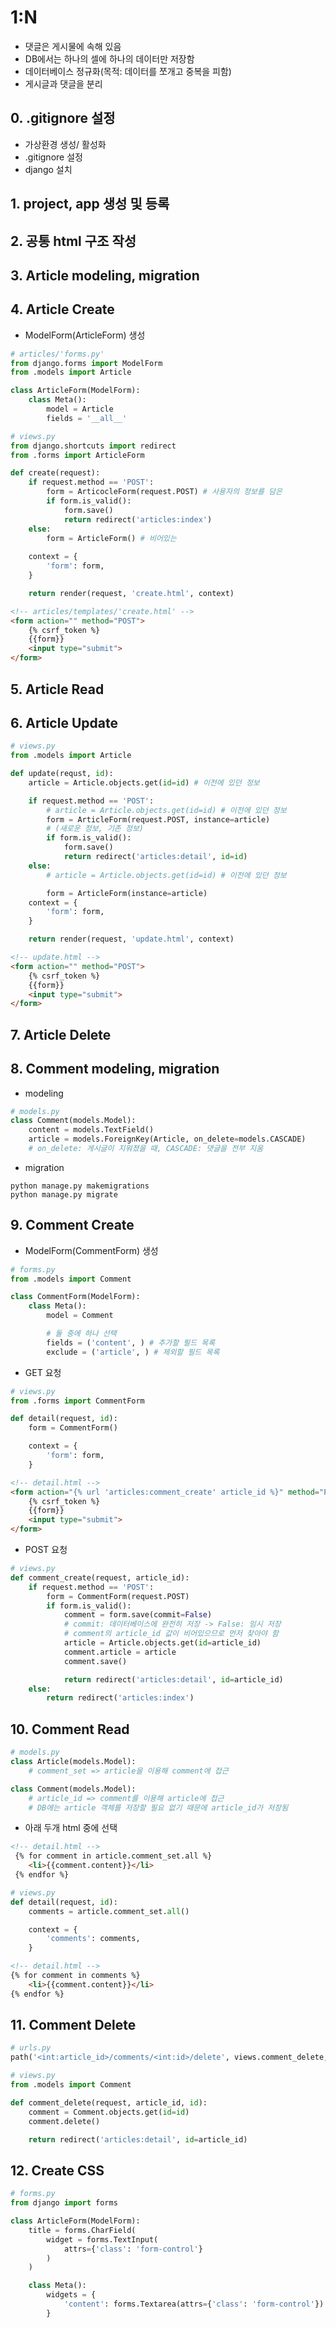 # 1:N
- 댓글은 게시물에 속해 있음
- DB에서는 하나의 셀에 하나의 데이터만 저장함
- 데이터베이스 정규화(목적: 데이터를 쪼개고 중복을 피함)
- 게시글과 댓글을 분리

## 0. .gitignore 설정
- 가상환경 생성/ 활성화
- .gitignore 설정
- django 설치

## 1. project, app 생성 및 등록

## 2. 공통 html 구조 작성

## 3. Article modeling, migration

## 4. Article Create
- ModelForm(ArticleForm) 생성
```python
# articles/'forms.py'
from django.forms import ModelForm
from .models import Article

class ArticleForm(ModelForm):
    class Meta():
        model = Article
        fields = '__all__'
```
```python
# views.py
from django.shortcuts import redirect
from .forms import ArticleForm

def create(request):
    if request.method == 'POST':
        form = ArticocleForm(request.POST) # 사용자의 정보를 담은
        if form.is_valid():
            form.save()
            return redirect('articles:index')
    else:
        form = ArticleForm() # 비어있는
    
    context = {
        'form': form,
    }

    return render(request, 'create.html', context)
```
```html
<!-- articles/templates/'create.html' -->
<form action="" method="POST">
    {% csrf_token %}
    {{form}}
    <input type="submit">
</form>
```

## 5. Article Read

## 6. Article Update
```python
# views.py
from .models import Article

def update(requst, id):
    article = Article.objects.get(id=id) # 이전에 있던 정보

    if request.method == 'POST':
        # article = Article.objects.get(id=id) # 이전에 있던 정보
        form = ArticleForm(request.POST, instance=article)
        # (새로운 정보, 기존 정보)
        if form.is_valid():
            form.save()
            return redirect('articles:detail', id=id)
    else:
        # article = Article.objects.get(id=id) # 이전에 있던 정보

        form = ArticleForm(instance=article)
    context = {
        'form': form,
    }

    return render(request, 'update.html', context)
```
```html
<!-- update.html -->
<form action="" method="POST">
    {% csrf_token %}
    {{form}}
    <input type="submit">
</form>    
```

## 7. Article Delete

## 8. Comment modeling, migration
- modeling
```python
# models.py
class Comment(models.Model):
    content = models.TextField()
    article = models.ForeignKey(Article, on_delete=models.CASCADE)
    # on_delete: 게시글이 지워졌을 때, CASCADE: 댓글을 전부 지움
```
- migration
```shell
python manage.py makemigrations
python manage.py migrate
```

## 9. Comment Create
- ModelForm(CommentForm) 생성
```python
# forms.py
from .models import Comment

class CommentForm(ModelForm):
    class Meta():
        model = Comment

        # 둘 중에 하나 선택
        fields = ('content', ) # 추가할 필드 목록
        exclude = ('article', ) # 제외할 필드 목록
```
- GET 요청
```python
# views.py
from .forms import CommentForm

def detail(request, id):
    form = CommentForm()

    context = {
        'form': form,
    }
```
```html
<!-- detail.html -->
<form action="{% url 'articles:comment_create' article_id %}" method="POST">
    {% csrf_token %}
    {{form}}
    <input type="submit">
</form>
```
- POST 요청
```python
# views.py
def comment_create(request, article_id):
    if request.method == 'POST':
        form = CommentForm(request.POST)
        if form.is_valid():
            comment = form.save(commit=False)
            # commit: 데이터베이스에 완전히 저장 -> False: 임시 저장
            # comment의 article_id 값이 비어있으므로 먼저 찾아야 함
            article = Article.objects.get(id=article_id)
            comment.article = article
            comment.save()

            return redirect('articles:detail', id=article_id)
    else:
        return redirect('articles:index')
```

## 10. Comment Read
```python
# models.py
class Article(models.Model):
    # comment_set => article을 이용해 comment에 접근

class Comment(models.Model):
    # article_id => comment를 이용해 article에 접근
    # DB에는 article 객체를 저장할 필요 없기 때문에 article_id가 저장됨
```
- 아래 두개 html 중에 선택
```html
<!-- detail.html -->
 {% for comment in article.comment_set.all %}
    <li>{{comment.content}}</li>
 {% endfor %}
```
```python
# views.py
def detail(request, id):
    comments = article.comment_set.all()

    context = {
        'comments': comments,
    }
```
```html
<!-- detail.html -->
{% for comment in comments %}
    <li>{{comment.content}}</li>
{% endfor %}
```

## 11. Comment Delete
```python
# urls.py
path('<int:article_id>/comments/<int:id>/delete', views.comment_delete, name='comment_delete')
```
```python
# views.py
from .models import Comment

def comment_delete(request, article_id, id):
    comment = Comment.objects.get(id=id)
    comment.delete()

    return redirect('articles:detail', id=article_id)
```

## 12. Create CSS
```python
# forms.py
from django import forms

class ArticleForm(ModelForm):
    title = forms.CharField(
        widget = forms.TextInput(
            attrs={'class': 'form-control'}
        )
    )

    class Meta():
        widgets = {
            'content': forms.Textarea(attrs={'class': 'form-control'})
        }
```